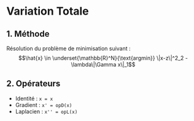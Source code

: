 # Variation Totale



## 1. Méthode
Résolution du problème de minimisation suivant : 
$$\hat{x} \in \underset{\mathbb{R}^N}{\text{argmin}} \|x-z\|^2_2 - \lambda\|\Gamma x\|_1$$


## 2. Opérateurs
- Identité : `x = x`
- Gradient : `x' = opD(x)`
- Laplacien : `x'' = opL(x)`